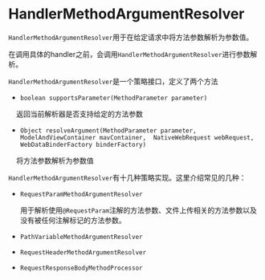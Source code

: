 # HandlerMethodArgumentResolver

`HandlerMethodArgumentResolver`用于在给定请求中将方法参数解析为参数值。

在调用具体的handler之前，会调用`HandlerMethodArgumentResolver`进行参数解析。

`HandlerMethodArgumentResolver`是一个策略接口，定义了两个方法

- `boolean supportsParameter(MethodParameter parameter)`

    返回当前解析器是否支持给定的方法参数

- `Object resolveArgument(MethodParameter parameter, ModelAndViewContainer mavContainer,  NativeWebRequest webRequest, WebDataBinderFactory binderFactory)`

    将方法参数解析为参数值

`HandlerMethodArgumentResolver`有十几种策略实现。这里介绍常见的几种：

- `RequestParamMethodArgumentResolver`
  
  用于解析使用`@RequestParam`注解的方法参数、文件上传相关的方法参数以及没有被任何注解标记的方法参数。

- `PathVariableMethodArgumentResolver`



- `RequestHeaderMethodArgumentResolver`



- `RequestResponseBodyMethodProcessor`
